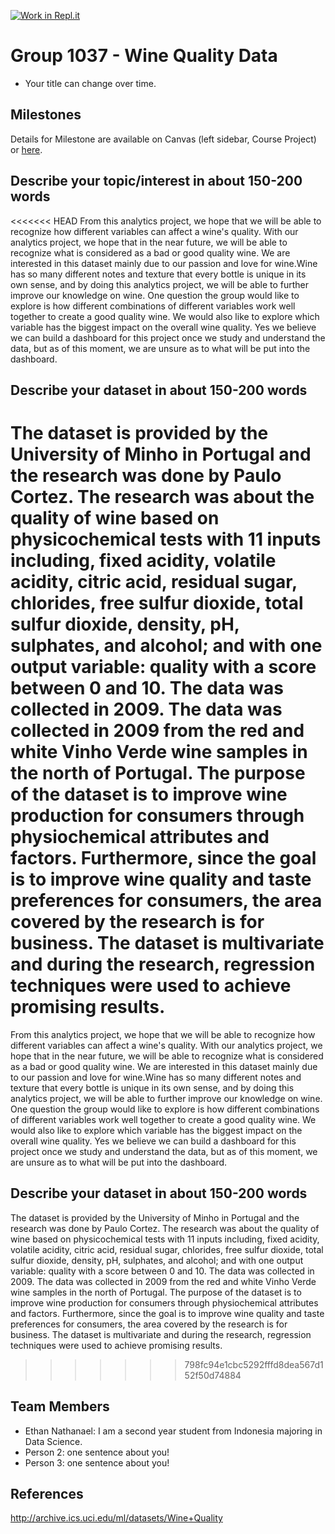 [![Work in Repl.it](https://classroom.github.com/assets/work-in-replit-14baed9a392b3a25080506f3b7b6d57f295ec2978f6f33ec97e36a161684cbe9.svg)](https://classroom.github.com/online_ide?assignment_repo_id=360170&assignment_repo_type=GroupAssignmentRepo)
# Group 1037 - Wine Quality Data

- Your title can change over time.

## Milestones

Details for Milestone are available on Canvas (left sidebar, Course Project) or [here](https://firas.moosvi.com/courses/data301/project/milestone01.html).

## Describe your topic/interest in about 150-200 words

<<<<<<< HEAD
   From this analytics project, we hope that we will be able to recognize how different variables can affect a wine's quality. With our analytics project, we hope that in the near future, we will be able to recognize what is considered as a bad or good quality wine. We are interested in this dataset mainly due to our passion and love for wine.Wine has so many different notes and texture that every bottle is unique in its own sense, and by doing this analytics project, we will be able to further improve our knowledge on wine. One question the group would like to explore is how different combinations of different variables work well together to create a good quality wine. We would also like to explore which variable has the biggest impact on the overall wine quality. Yes we believe we can build a dashboard for this project once we study and understand the data, but as of this moment, we are unsure as to what will be put into the dashboard.

## Describe your dataset in about 150-200 words

   The dataset is provided by the University of Minho in Portugal and the research was done by Paulo Cortez. The research was about the quality of wine based on physicochemical tests with 11 inputs including, fixed acidity, volatile acidity, citric acid, residual sugar, chlorides, free sulfur dioxide, total sulfur dioxide, density, pH, sulphates, and alcohol; and with one output variable: quality with a score between 0 and 10. The data was collected in 2009. The data was collected in 2009 from the red and white Vinho Verde wine samples in the north of Portugal. The purpose of the dataset is to improve wine production for consumers through physiochemical attributes and factors. Furthermore, since the goal is to improve wine quality and taste preferences for consumers, the area covered by the research is for business.  The dataset is multivariate and during the research, regression techniques were used to achieve promising results.
=======
 From this analytics project, we hope that we will be able to recognize how different variables can affect a wine's quality. With our analytics project, we hope that in the near future, we will be able to recognize what is considered as a bad or good quality wine. We are interested in this dataset mainly due to our passion and love for wine.Wine has so many different notes and texture that every bottle is unique in its own sense, and by doing this analytics project, we will be able to further improve our knowledge on wine. One question the group would like to explore is how different combinations of different variables work well together to create a good quality wine. We would also like to explore which variable has the biggest impact on the overall wine quality. Yes we believe we can build a dashboard for this project once we study and understand the data, but as of this moment, we are unsure as to what will be put into the dashboard.

## Describe your dataset in about 150-200 words

The dataset is provided by the University of Minho in Portugal and the research was done by Paulo Cortez. The research was about the quality of wine based on physicochemical tests with 11 inputs including, fixed acidity, volatile acidity, citric acid, residual sugar, chlorides, free sulfur dioxide, total sulfur dioxide, density, pH, sulphates, and alcohol; and with one output variable: quality with a score between 0 and 10. The data was collected in 2009. The data was collected in 2009 from the red and white Vinho Verde wine samples in the north of Portugal. The purpose of the dataset is to improve wine production for consumers through physiochemical attributes and factors. Furthermore, since the goal is to improve wine quality and taste preferences for consumers, the area covered by the research is for business.  The dataset is multivariate and during the research, regression techniques were used to achieve promising results.
>>>>>>> 798fc94e1cbc5292fffd8dea567d152f50d74884

## Team Members

- Ethan Nathanael: I am a second year student from Indonesia majoring in Data Science.
- Person 2: one sentence about you!
- Person 3: one sentence about you!

## References

http://archive.ics.uci.edu/ml/datasets/Wine+Quality
